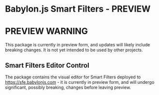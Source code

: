 # Babylon.js Smart Filters - PREVIEW

# PREVIEW WARNING

This package is currently in preview form, and updates will likely include breaking changes. It is not yet intended to be used by other projects.

## Smart Filters Editor Control

The package contains the visual editor for Smart Filters deployed to https://sfe.babylonjs.com - it is currently in preview form, and will undergo significant, possibly breaking, changes before leaving preview.
